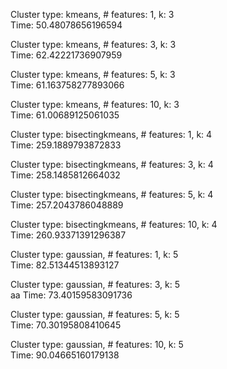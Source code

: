 Cluster type: kmeans, # features: 1, k: 3<br>
Time: 50.48078656196594

Cluster type: kmeans, # features: 3, k: 3<br>
Time: 62.42221736907959

Cluster type: kmeans, # features: 5, k: 3<br>
Time: 61.163758277893066

Cluster type: kmeans, # features: 10, k: 3<br>
Time: 61.00689125061035

Cluster type: bisectingkmeans, # features: 1, k: 4<br>
Time: 259.1889793872833

Cluster type: bisectingkmeans, # features: 3, k: 4<br>
Time: 258.1485812664032

Cluster type: bisectingkmeans, # features: 5, k: 4<br>
Time: 257.2043786048889

Cluster type: bisectingkmeans, # features: 10, k: 4<br>
Time: 260.93371391296387

Cluster type: gaussian, # features: 1, k: 5<br>
Time: 82.51344513893127

Cluster type: gaussian, # features: 3, k: 5<br>aa
Time: 73.40159583091736

Cluster type: gaussian, # features: 5, k: 5<br>
Time: 70.30195808410645

Cluster type: gaussian, # features: 10, k: 5<br>
Time: 90.04665160179138
